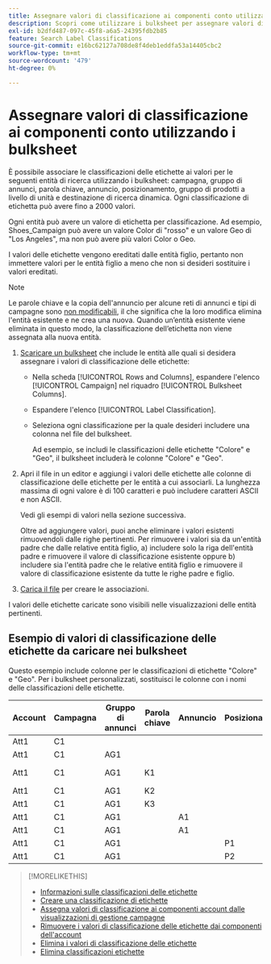 ```yaml
---
title: Assegnare valori di classificazione ai componenti conto utilizzando i bulksheet
description: Scopri come utilizzare i bulksheet per assegnare valori di classificazione ai componenti dell’account.
exl-id: b2dfd487-097c-45f8-a6a5-24395fdb2b85
feature: Search Label Classifications
source-git-commit: e16bc62127a708de8f4deb1eddfa53a14405cbc2
workflow-type: tm+mt
source-wordcount: '479'
ht-degree: 0%

---
```


# Assegnare valori di classificazione ai componenti conto utilizzando i bulksheet

È possibile associare le classificazioni delle etichette ai valori per le seguenti entità di ricerca utilizzando i bulksheet: campagna, gruppo di annunci, parola chiave, annuncio, posizionamento, gruppo di prodotti a livello di unità e destinazione di ricerca dinamica. Ogni classificazione di etichetta può avere fino a 2000 valori.

Ogni entità può avere un valore di etichetta per classificazione. Ad esempio, Shoes_Campaign può avere un valore Color di &quot;rosso&quot; e un valore Geo di &quot;Los Angeles&quot;, ma non può avere più valori Color o Geo.

I valori delle etichette vengono ereditati dalle entità figlio, pertanto non immettere valori per le entità figlio a meno che non si desideri sostituire i valori ereditati.

>[!NOTE]
>
>Le parole chiave e la copia dell&#39;annuncio per alcune reti di annunci e tipi di campagne sono [non modificabili](/help/search-social-commerce/campaign-management/faqs-campaigns.md), il che significa che la loro modifica elimina l&#39;entità esistente e ne crea una nuova. Quando un’entità esistente viene eliminata in questo modo, la classificazione dell’etichetta non viene assegnata alla nuova entità.

1. [Scaricare un bulksheet](/help/search-social-commerce/campaign-management/bulksheets/bulksheet-download.md) che include le entità alle quali si desidera assegnare i valori di classificazione delle etichette:

   * Nella scheda [!UICONTROL Rows and Columns], espandere l&#39;elenco [!UICONTROL Campaign] nel riquadro [!UICONTROL Bulksheet Columns].

   * Espandere l&#39;elenco [!UICONTROL Label Classification].

   * Seleziona ogni classificazione per la quale desideri includere una colonna nel file del bulksheet.

     Ad esempio, se includi le classificazioni delle etichette &quot;Colore&quot; e &quot;Geo&quot;, il bulksheet includerà le colonne &quot;Colore&quot; e &quot;Geo&quot;.

1. Apri il file in un editor e aggiungi i valori delle etichette alle colonne di classificazione delle etichette per le entità a cui associarli. La lunghezza massima di ogni valore è di 100 caratteri e può includere caratteri ASCII e non ASCII.

   Vedi gli esempi di valori nella sezione successiva.

   Oltre ad aggiungere valori, puoi anche eliminare i valori esistenti rimuovendoli dalle righe pertinenti. Per rimuovere i valori sia da un&#39;entità padre che dalle relative entità figlio, a) includere solo la riga dell&#39;entità padre e rimuovere il valore di classificazione esistente oppure b) includere sia l&#39;entità padre che le relative entità figlio e rimuovere il valore di classificazione esistente da tutte le righe padre e figlio.

1. [Carica il file](/help/search-social-commerce/campaign-management/bulksheets/bulksheet-upload.md) per creare le associazioni.

I valori delle etichette caricate sono visibili nelle visualizzazioni delle entità pertinenti.

## Esempio di valori di classificazione delle etichette da caricare nei bulksheet

Questo esempio include colonne per le classificazioni di etichette &quot;Colore&quot; e &quot;Geo&quot;. Per i bulksheet personalizzati, sostituisci le colonne con i nomi delle classificazioni delle etichette.

| Account | Campagna | Gruppo di annunci | Parola chiave | Annuncio | Posizionamento | Etichette | Colore | Geo |
|---|---|---|---|---|---|---|---|---|
| Att1 | C1 | | | | | | Verde | |
| Att1 | C1 | AG1 | | | | | | |
| Att1 | C1 | AG1 | K1 | | | | | Regno Unito |
| Att1 | C1 | AG1 | K2 | | | | Rosso | AU |
| Att1 | C1 | AG1 | K3 | | | | Blu | DE |
| Att1 | C1 | AG1 | | A1 | | | | |
| Att1 | C1 | AG1 | | A1 | | | Rosso | |
| Att1 | C1 | AG1 | | | P1 | | Rosso | AU |
| Att1 | C1 | AG1 | | | P2 | | Blu | DE |

>[!MORELIKETHIS]
>
>* [Informazioni sulle classificazioni delle etichette](classification-about.md)
>* [Creare una classificazione di etichette](classification-create.md)
>* [Assegna valori di classificazione ai componenti account dalle visualizzazioni di gestione campagne](classification-values-assign-campaign-management.md)
>* [Rimuovere i valori di classificazione delle etichette dai componenti dell&#39;account](classification-values-remove.md)
>* [Elimina i valori di classificazione delle etichette](classification-values-delete.md)
>* [Elimina classificazioni etichette](classification-delete.md)
